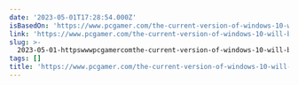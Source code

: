 ```yaml
---
date: '2023-05-01T17:28:54.000Z'
isBasedOn: 'https://www.pcgamer.com/the-current-version-of-windows-10-will-be-its-last/'
link: 'https://www.pcgamer.com/the-current-version-of-windows-10-will-be-its-last/'
slug: >-
  2023-05-01-httpswwwpcgamercomthe-current-version-of-windows-10-will-be-its-last
tags: []
title: 'https://www.pcgamer.com/the-current-version-of-windows-10-will-be-its-last/'
---
```


